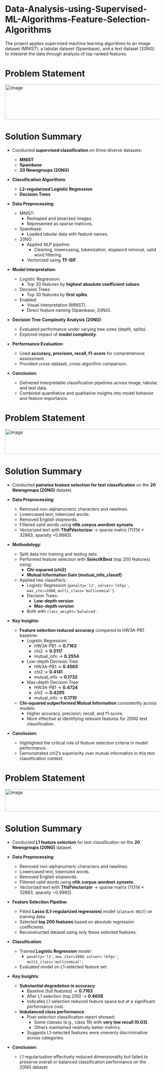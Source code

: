 # Data-Analysis-using-Supervised-ML-Algorithms-Feature-Selection-Algorithms
The project applies supervised machine learning algorithms to an image dataset (MNIST), a tabular dataset (Spambase), and a text dataset (20NG) to interpret the data through analysis of top-ranked features.

# Problem Statement
<img width="1907" height="114" alt="image" src="https://github.com/user-attachments/assets/8c36d49a-0424-4838-ba7e-d12952f7784d" />

# Solution Summary
- Conducted **supervised classification** on three diverse datasets:
  - **MNIST**
  - **Spambase**
  - **20 Newsgroups (20NG)**

- **Classification Algorithms**:
  - **L2-regularized Logistic Regression**
  - **Decision Trees**

- **Data Preprocessing**:
  - MNIST:
    - Reshaped and binarized images.
    - Represented as sparse matrices.
  - Spambase:
    - Loaded tabular data with feature names.
  - 20NG:
    - Applied NLP pipeline:
      - Cleaning, lowercasing, tokenization, stopword removal, valid word filtering.
    - Vectorized using **TF-IDF**.

- **Model Interpretation**:
  - Logistic Regression:
    - Top 30 features by **highest absolute coefficient values**.
  - Decision Trees:
    - Top 30 features by **first splits**.
  - Enabled:
    - Visual interpretation (MNIST).
    - Direct feature naming (Spambase, 20NG).

- **Decision Tree Complexity Analysis (20NG)**:
  - Evaluated performance under varying tree sizes (depth, splits).
  - Explored impact of **model complexity**.

- **Performance Evaluation**:
  - Used **accuracy, precision, recall, f1-score** for comprehensive assessment.
  - Provided cross-dataset, cross-algorithm comparison.

- **Conclusion**:
  - Delivered interpretable classification pipelines across image, tabular, and text data.
  - Combined quantitative and qualitative insights into model behavior and feature importance.

# Problem Statement
<img width="1506" height="82" alt="image" src="https://github.com/user-attachments/assets/c70df008-15d9-4fad-9081-5c0fe42dc769" />

# Solution Summary
- Conducted **pairwise feature selection for text classification** on the **20 Newsgroups (20NG)** dataset.

- **Data Preprocessing**:
  - Removed non-alphanumeric characters and newlines.
  - Lowercased text, tokenized words.
  - Removed English stopwords.
  - Filtered valid words using **nltk.corpus.wordnet.synsets**.
  - Vectorized text with **TfidfVectorizer** → sparse matrix (11314 × 32863, sparsity ~0.9983).

- **Methodology**:
  - Split data into training and testing sets.
  - Performed feature selection with **SelectKBest** (top 200 features) using:
    - **Chi-squared (chi2)**
    - **Mutual Information Gain (mutual_info_classif)**
  - Applied two classifiers:
    - Logistic Regression (`penalty='l2'`, `solver='lbfgs'`, `max_iter=1000`, `multi_class='multinomial'`).
    - Decision Trees:
      - **Low-depth version**
      - **Max-depth version**
    - Both with `class_weight='balanced'`.

- **Key Insights**:
  - **Feature selection reduced accuracy** compared to HW3A-PB1 baseline:
    - Logistic Regression:
      - HW3A-PB1 → **0.7163**
      - chi2 → **0.5117**
      - mutual_info → **0.2554**
    - Low-depth Decision Tree:
      - HW3A-PB1 → **0.4565**
      - chi2 → **0.4141**
      - mutual_info → **0.1732**
    - Max-depth Decision Tree:
      - HW3A-PB1 → **0.4724**
      - chi2 → **0.4295**
      - mutual_info → **0.1710**
  - **Chi-squared outperformed Mutual Information** consistently across models.
    - Higher accuracy, precision, recall, and f1-score.
    - More effective at identifying relevant features for 20NG text classification.

- **Conclusion**:
  - Highlighted the critical role of feature selection criteria in model performance.
  - Demonstrated chi2’s superiority over mutual information in this text classification context.

# Problem Statement
<img width="1511" height="73" alt="image" src="https://github.com/user-attachments/assets/2d45210a-51f1-4f40-9fdb-a83646692636" />

# Solution Summary
- Conducted **L1 feature selection** for text classification on the **20 Newsgroups (20NG)** dataset.

- **Data Preprocessing**:
  - Removed non-alphanumeric characters and newlines.
  - Lowercased text, tokenized words.
  - Removed English stopwords.
  - Filtered valid words using **nltk.corpus.wordnet.synsets**.
  - Vectorized text with **TfidfVectorizer** → sparse matrix (11314 × 32863, sparsity ~0.9983).

- **Feature Selection Pipeline**:
  - Fitted **Lasso (L1-regularized regression)** model (`alpha=0.0027`) on training data.
  - Selected **top 200 features** based on absolute regression coefficients.
  - Reconstructed dataset using only these selected features.

- **Classification**:
  - Trained **Logistic Regression** model:
    - `penalty='l2'`, `max_iter=1000`, `solver='lbfgs'`, `multi_class='multinomial'`.
  - Evaluated model on L1-selected feature set.

- **Key Insights**:
  - **Substantial degradation in accuracy**:
    - Baseline (full features) → **0.7163**
    - After L1 selection (top 200) → **0.4658**
    - Indicates L1 selection reduced feature space but at a significant performance cost.
  - **Imbalanced class performance**:
    - Post-selection classification report showed:
      - Some classes (e.g., class 19) with **very low recall (0.03)**.
      - Others maintained relatively better metrics.
    - Suggests L1-selected features were unevenly discriminative across categories.

- **Conclusion**:
  - L1 regularization effectively reduced dimensionality but failed to preserve overall or balanced classification performance on the 20NG dataset.



